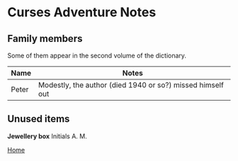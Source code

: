 <link rel="stylesheet" href="basic.css">

# Curses Adventure Notes

## Family members

Some of them appear in the second volume of the dictionary.

|Name|Notes|
|-----|----------------------------------------------------------|
|Peter|Modestly, the author (died 1940 or so?) missed himself out|


## Unused items

**Jewellery box**
Initials A. M.

[Home](index.php)